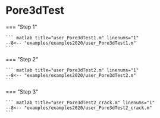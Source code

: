 # Pore3dTest

=== "Step 1"

    ``` matlab title="user_Pore3dTest1.m" linenums="1"
    --8<-- "examples/examples2020/user_Pore3dTest1.m"
    ```

=== "Step 2"

    ``` matlab title="user_Pore3dTest2.m" linenums="1"
    --8<-- "examples/examples2020/user_Pore3dTest2.m"
    ```

=== "Step 3"

    ``` matlab title="user_Pore3dTest2_crack.m" linenums="1"
    --8<-- "examples/examples2020/user_Pore3dTest2_crack.m"
    ```

